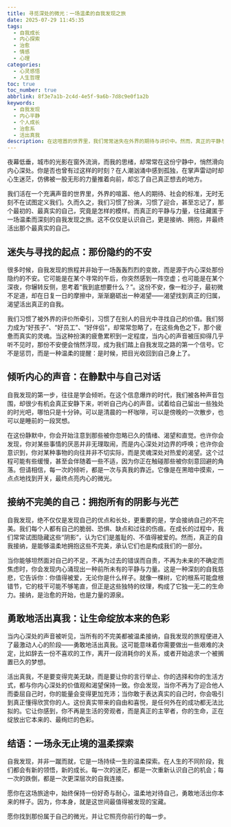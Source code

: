 ```yaml
---
title: 寻觅深处的微光：一场温柔的自我发现之旅
date: 2025-07-29 11:45:35
tags:
  - 自我成长
  - 内心探索
  - 治愈
  - 情感
  - 心理
categories:
  - 心灵感悟
  - 人生哲理
toc: true
toc_number: true
abbrlink: 8f3e7a1b-2c4d-4e5f-9a6b-7d8c9e0f1a2b
keywords:
  - 自我发现
  - 内心平静
  - 个人成长
  - 治愈系
  - 活出真我
description: 在这喧嚣的世界里，我们常常迷失在外界的期待与评价中。然而，真正的平静与力量，往往藏匿于一场温柔而深刻的自我发现之旅。这不仅仅是认识自己，更是接纳、拥抱，并最终活出那个最真实的自己。
---
```


夜幕低垂，城市的光影在窗外流淌，而我的思绪，却常常在这份宁静中，悄然滑向内心深处。你是否也曾有过这样的时刻？在人潮汹涌中感到孤独，在掌声雷动时却心生迷茫，仿佛被一股无形的力量推着向前，却忘了自己真正想去的地方。

我们活在一个充满声音的世界里，外界的喧嚣、他人的期待、社会的标准，无时无刻不在试图定义我们。久而久之，我们习惯了扮演，习惯了迎合，甚至忘记了，那个最初的、最真实的自己，究竟是怎样的模样。而真正的平静与力量，往往藏匿于一场温柔而深刻的自我发现之旅。这不仅仅是认识自己，更是接纳、拥抱，并最终活出那个最真实的自己。

## 迷失与寻找的起点：那份隐约的不安

很多时候，自我发现的旅程并非始于一场轰轰烈烈的变故，而是源于内心深处那份隐约的不安。它可能是在某个寻常的午后，你突然感到一阵空虚；也可能是在某个深夜，你辗转反侧，思考着“我到底想要什么？”。这份不安，像一粒沙子，最初微不足道，却在日复一日的摩擦中，渐渐磨砺出一种渴望——渴望找到真正的归属，渴望活出真正的自我。

我们习惯了被外界的评价所牵引，习惯了在别人的目光中寻找自己的价值。我们努力成为“好孩子”、“好员工”、“好伴侣”，却常常忽略了，在这些角色之下，那个疲惫而真实的灵魂。当这种扮演的疲惫累积到一定程度，当内心的声音被压抑得几乎听不见时，那份不安便会悄然浮现，成为我们踏上自我发现之路的第一个信号。它不是惩罚，而是一种温柔的提醒：是时候，把目光收回到自己身上了。

## 倾听内心的声音：在静默中与自己对话

自我发现的第一步，往往是学会倾听。在这个信息爆炸的时代，我们被各种声音包围，却很少有机会真正安静下来，听听自己内心的声音。试着给自己留出一些独处的时光吧，哪怕只是十分钟。可以是清晨的一杯咖啡，可以是傍晚的一次散步，也可以是睡前的一段冥想。

在这份静默中，你会开始注意到那些被你忽略已久的情绪、渴望和直觉。也许你会发现，你对某些事情的厌恶并非无理取闹，而是内心深处对边界的呼唤；也许你会意识到，你对某种事物的向往并非不切实际，而是灵魂深处对热爱的渴望。这个过程可能有些缓慢，甚至会伴随着一些不适，因为你正在触碰那些被你刻意回避的角落。但请相信，每一次的倾听，都是一次与真我的靠近。它像是在黑暗中摸索，一点点地找到开关，最终点亮内心的微光。

## 接纳不完美的自己：拥抱所有的阴影与光芒

自我发现，绝不仅仅是发现自己的优点和长处，更重要的是，学会接纳自己的不完美。我们每个人都有自己的脆弱、恐惧、缺点和过往的伤痕。在成长的过程中，我们常常试图隐藏这些“阴影”，认为它们是羞耻的、不值得被爱的。然而，真正的自我接纳，是能够温柔地拥抱这些不完美，承认它们也是构成我们的一部分。

当你能够坦然面对自己的不足，不再为过去的错误而自责，不再为未来的不确定而焦虑时，你会发现内心涌现出一种前所未有的平静与力量。这是一种深刻的自我慈悲，它告诉你：你值得被爱，无论你是什么样子。就像一棵树，它的根系可能盘根错节，它的枝干可能不够笔直，但正是这些独特的纹理，构成了它独一无二的生命力。接纳，是治愈的开始，也是力量的源泉。

## 勇敢地活出真我：让生命绽放本来的色彩

当内心深处的声音被听见，当所有的不完美都被温柔接纳，自我发现的旅程便进入了最激动人心的阶段——勇敢地活出真我。这可能意味着你需要做出一些艰难的决定，比如辞去一份不喜欢的工作，离开一段消耗你的关系，或者开始追求一个被搁置已久的梦想。

活出真我，不是要变得完美无缺，而是要让你的言行举止、你的选择和你的生活方式，都与你内心深处的价值观和渴望保持一致。你会发现，当你不再为了迎合他人而委屈自己时，你的能量会变得更加充沛；当你敢于表达真实的自己时，你会吸引到真正懂得欣赏你的人。这份真实带来的自由和喜悦，是任何外在的成功都无法比拟的。它让你感到，你不再是生活的旁观者，而是真正的主宰者，你的生命，正在绽放出它本来的、最绚烂的色彩。

## 结语：一场永无止境的温柔探索

自我发现，并非一蹴而就，它是一场持续一生的温柔探索。在人生的不同阶段，我们都会有新的领悟，新的成长。每一次的迷茫，都是一次重新认识自己的机会；每一次的跌倒，都是一次更深层次的自我连接。

愿你在这场旅途中，始终保持一份好奇与耐心，温柔地对待自己，勇敢地活出你本来的样子。因为，你本身，就是这世间最值得被发现的宝藏。

愿你找到那份属于自己的微光，并让它照亮你前行的每一步。
